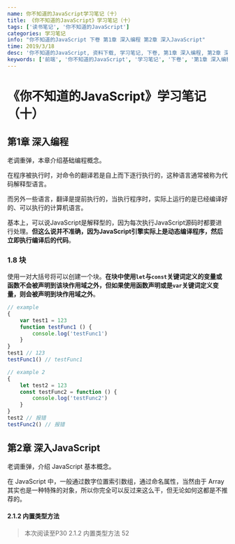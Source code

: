 ```yaml
---
name: 你不知道的JavaScript学习笔记（十）
title: 《你不知道的JavaScript》学习笔记（十）
tags: ['读书笔记', '你不知道的JavaScript']
categories: 学习笔记
info: "你不知道的JavaScript 下卷 第1章 深入编程 第2章 深入JavaScript"
time: 2019/3/18
desc: '你不知道的JavaScript, 资料下载, 学习笔记, 下卷, 第1章 深入编程, 第2章 深入JavaScript'
keywords: ['前端', '你不知道的JavaScript', '学习笔记', '下卷', '第1章 深入编程', '第2章 深入JavaScript']
---
```


# 《你不知道的JavaScript》学习笔记（十）

## 第1章 深入编程

老调重弹，本章介绍基础编程概念。

在程序被执行时，对命令的翻译若是自上而下逐行执行的，这种语言通常被称为代码解释型语言。

而另外一些语言，翻译是提前执行的，当执行程序时，实际上运行的是已经编译好的、可以执行的计算机语言。

基本上，可以说JavaScript是解释型的，因为每次执行JavaScript源码时都要进行处理。**但这么说并不准确，因为JavaScript引擎实际上是动态编译程序，然后立即执行编译后的代码**。

### 1.8 块

使用一对大括号将可以创建一个块。**在块中使用`let`与`const`关键词定义的变量或函数不会被声明到该块作用域之外，但如果使用函数声明或是`var`关键词定义变量，则会被声明到块作用域之外**。

```javascript
// example
{
    var test1 = 123
    function testFunc1 () {
        console.log('testFunc1')
    }
}
test1 // 123
testFunc1() // testFunc1

// example 2
{
    let test2 = 123
    const testFunc2 = function () {
        console.log('testFunc2')
    }
}
test2 // 报错
testFunc2() // 报错
```

## 第2章 深入JavaScript

老调重弹，介绍 JavaScript 基本概念。

在 JavaScript 中，一般通过数字位置索引数组，通过命名属性，当然由于 Array 其实也是一种特殊的对象，所以你完全可以反过来这么干，但无论如何这都是不推荐的。

#### 2.1.2 内置类型方法

> 本次阅读至P30 2.1.2 内置类型方法 52
